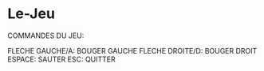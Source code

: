 # Le-Jeu
COMMANDES DU JEU:

FLECHE GAUCHE/A: BOUGER GAUCHE
FLECHE DROITE/D: BOUGER DROIT
ESPACE: SAUTER
ESC: QUITTER

